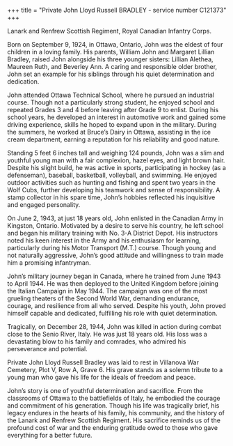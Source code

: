 +++
title = "Private John Lloyd Russell BRADLEY - service number C121373"
+++

Lanark and Renfrew Scottish Regiment, Royal Canadian Infantry Corps. 

Born on September 9, 1924, in Ottawa, Ontario, John was the eldest of four children in a loving family. His parents, William John and Margaret Lillian Bradley, raised John alongside his three younger sisters: Lillian Alethea, Maureen Ruth, and Beverley Ann. A caring and responsible older brother, John set an example for his siblings through his quiet determination and dedication.

John attended Ottawa Technical School, where he pursued an industrial course. Though not a particularly strong student, he enjoyed school and repeated Grades 3 and 4 before leaving after Grade 9 to enlist. 
During his school years, he developed an interest in automotive work and gained some driving experience, skills he hoped to expand upon in the military. During the summers, he worked at Bruce’s Dairy in Ottawa, assisting in the ice cream department, earning a reputation for his reliability and good nature.

Standing 5 feet 6 inches tall and weighing 124 pounds, John was a slim and youthful young man with a fair complexion, hazel eyes, and light brown hair. Despite his slight build, he was active in sports, participating in hockey (as a defenseman), baseball, basketball, volleyball, and swimming. He enjoyed outdoor activities such as hunting and fishing and spent two years in the Wolf Cubs, further developing his teamwork and sense of responsibility. A stamp collector in his spare time, John’s hobbies reflected his inquisitive and engaged personality.

On June 2, 1943, at just 18 years old, John enlisted in the Canadian Army in Kingston, Ontario. 
Motivated by a desire to serve his country, he left school and began his military training with No. 3-A District Depot. His instructors noted his keen interest in the Army and his enthusiasm for learning, particularly during his Motor Transport (M.T.) course. Though young and not naturally aggressive, John’s good attitude and willingness to train made him a promising infantryman.

John’s military journey began in Canada, where he trained from June 1943 to April 1944. He was then deployed to the United Kingdom before joining the Italian Campaign in May 1944. The campaign was one of the most grueling theaters of the Second World War, demanding endurance, courage, and resilience from all who served. Despite his youth, John proved himself capable and dedicated, fulfilling his role with quiet determination.

Tragically, on December 28, 1944, John was killed in action during combat close to the Senio River, Italy. He was just 18 years old. 
His loss was a devastating blow to his family and comrades, who admired his perseverance and potential.

Private John Lloyd Russell Bradley was laid to rest in Villanova War Cemetery, Plot V, Row A, Grave 6. His grave stands as a solemn tribute to a young man who gave his life for the ideals of freedom and peace.

John’s story is one of youthful determination and sacrifice. From the classrooms of Ottawa to the battlefields of Italy, he embodied the courage and commitment of his generation. Though his life was tragically brief, his legacy endures in the hearts of his family, his community, and the history of the Lanark and Renfrew Scottish Regiment. 
His sacrifice reminds us of the profound cost of war and the enduring gratitude owed to those who gave everything for a better future.
